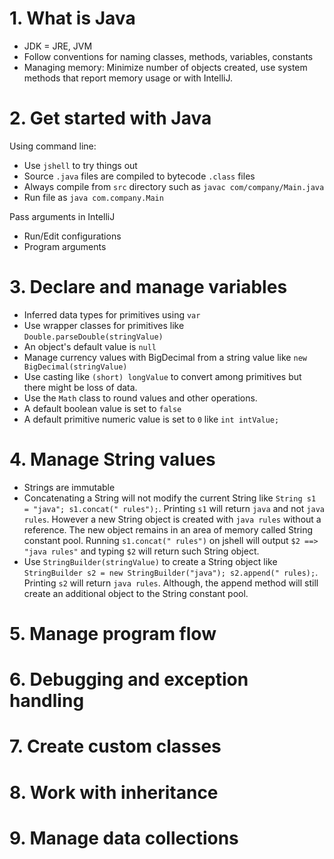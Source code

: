 # 1. What is Java

* JDK = JRE, JVM
* Follow conventions for naming classes, methods, variables, constants
* Managing memory: Minimize number of objects created, use system methods that
    report memory usage or with IntelliJ.

# 2. Get started with Java

Using command line:

* Use `jshell` to try things out
* Source `.java` files are compiled to bytecode `.class` files
* Always compile from `src` directory such as `javac com/company/Main.java`
* Run file as `java com.company.Main`

Pass arguments in IntelliJ

* Run/Edit configurations
* Program arguments

# 3. Declare and manage variables

* Inferred data types for primitives using `var`
* Use wrapper classes for primitives like `Double.parseDouble(stringValue)`
* An object's default value is `null`
* Manage currency values with BigDecimal from a string value like `new
    BigDecimal(stringValue)`
* Use casting like `(short) longValue` to convert among primitives but there
    might be loss of data.
* Use the `Math` class to round values and other operations.
* A default boolean value is set to `false`
* A default primitive numeric value is set to `0` like `int intValue;`

# 4. Manage String values

* Strings are immutable
* Concatenating a String will not modify the current String like `String s1 =
    "java"; s1.concat(" rules");`. Printing `s1` will return `java` and not
    `java rules`. However a new String object is created with `java rules`
    without a reference. The new object remains in an area of memory called
    String constant pool. Running `s1.concat(" rules")` on jshell will output
    `$2 ==> "java rules"` and typing `$2` will return such String object.
* Use `StringBuilder(stringValue)` to create a String object like
    `StringBuilder s2 =
    new StringBuilder("java"); s2.append(" rules);`. Printing `s2` will return
    `java rules`. Although, the append method will still create an additional
    object to the String constant pool.

# 5. Manage program flow
# 6. Debugging and exception handling
# 7. Create custom classes
# 8. Work with inheritance
# 9. Manage data collections
